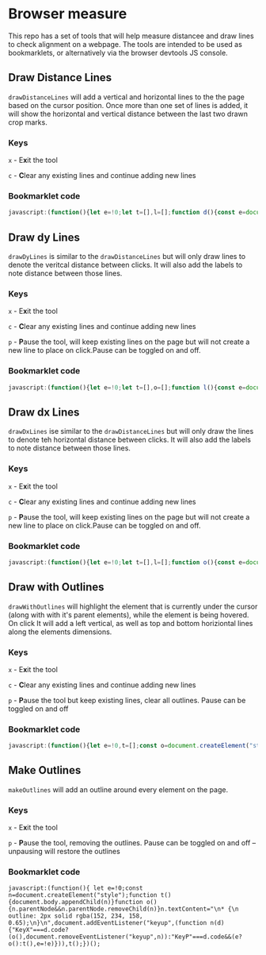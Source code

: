 # Browser measure
This repo has a set of tools that will help measure distancee and draw lines to check alignment on a webpage. The tools are intended to be used as bookmarklets, or alternatively via the browser devtools JS console.


## Draw Distance Lines
`drawDistanceLines` will add a vertical and horizontal lines to the the page based on the cursor position. Once more than one set of lines is added, it will show the horizontal and vertical distance between the last two drawn crop marks.

### Keys
`x` - E**x**it the tool

`c` - **C**lear any existing lines and continue adding new lines

### Bookmarklet code
```javascript
javascript:(function(){let e=!0;let t=[],l=[];function d(){const e=document.createElement("div"),l=document.createElement("div");e.style.position="absolute",e.style.top="0",e.style.left="0",e.style.width="1px",e.style.height=`${window.innerHeight}px`,e.style.borderLeft="1px solid rgba(250, 0, 250, .5)",l.style.position="absolute",l.style.top=0,l.style.left=0,l.style.width="100vw",l.style.height="1px",l.style.borderTop="1px solid rgba(250, 0, 250, .5)",document.body.appendChild(e),document.body.appendChild(l),t.push([e,l])}function o(e){t[t.length-1][0].style.left=`${e.clientX}px`,t[t.length-1][1].style.top=`${e.clientY}px`}function n(){d(),t.length>2&&function(e,t){const d={dx:parseInt(e[0].style.left)-parseInt(t[0].style.left),dy:parseInt(e[1].style.top)-parseInt(t[1].style.top)};dxLabel=document.createElement("div"),dyLabel=document.createElement("div"),l.push([dxLabel,dyLabel]),dxLabel.appendChild(document.createTextNode(`${Math.abs(d.dx)}`)),dyLabel.appendChild(document.createTextNode(`${Math.abs(d.dy)}`)),dxLabel.style.position="absolute",dyLabel.style.position="absolute",d.dx<0?(dxLabel.style.left=e[0].style.left,dyLabel.style.left=e[0].style.left):(dxLabel.style.left=t[0].style.left,dyLabel.style.left=t[0].style.left),d.dy<0?(dxLabel.style.top=parseInt(t[1].style.top)-12-2+"px",dyLabel.style.top=`${parseInt(e[1].style.top)}px`):(dxLabel.style.top=parseInt(e[1].style.top)-12-2+"px",dyLabel.style.top=`${parseInt(t[1].style.top)}px`),dxLabel.style.width=`${Math.abs(d.dx)}px`,dxLabel.style.textAlign="center",dxLabel.style.backgroundColor="rgba(125, 16, 83, 0.75)",dxLabel.style.color="rgba(242, 221, 242, 0.9)",dxLabel.style.fontFamily="monospace, monospace",dxLabel.style.fontSize="12px",document.body.appendChild(dxLabel),dyLabel.style.height=`${Math.abs(d.dy)}px`,dyLabel.style.verticalAlign="middle",dyLabel.style.backgroundColor="rgba(125, 16, 83, 0.75)",dyLabel.style.color="rgba(242, 221, 242, 0.9)",dyLabel.style.display="flex",dyLabel.style.alignItems="center",dyLabel.style.fontFamily="monospace, monospace",dyLabel.style.fontSize="12px",document.body.appendChild(dyLabel)}(t[t.length-3],t[t.length-2])}d(),document.addEventListener("mousemove",o),document.addEventListener("click",n),document.addEventListener("keyup",(function d(s){"KeyX"===s.code?(t.forEach((e=>{document.body.removeChild(e[0]),document.body.removeChild(e[1])})),t=[],l.forEach((e=>{document.body.removeChild(e[0]),document.body.removeChild(e[1])})),l=[],document.removeEventListener("mousemove",o),document.removeEventListener("click",n),document.removeEventListener("keyup",d)):"KeyP"===s.code&&(e=!e,e||document.querySelectorAll(".keyOutline").forEach((e=>e.classList.remove("keyOutline"))))}));})();
```

## Draw dy Lines
`drawDyLines` is similar to the `drawDistanceLines` but will only draw lines to denote the veritcal distance between clicks. It will also add the labels to note distance between those lines.

### Keys
`x` - E**x**it the tool

`c` - **C**lear any existing lines and continue adding new lines

`p` - **P**ause the tool, will keep existing lines on the page but will not create a new line to place on click.Pause can be toggled on and off.


### Bookmarklet code
```javascript
javascript:(function(){let e=!0;let t=[],o=[];function l(){const e=document.createElement("div");e.style.position="absolute",e.style.top=0,e.style.left=0,e.style.width="100vw",e.style.height="1px",e.style.borderTop="1px solid rgba(250, 0, 250, .5)",document.body.appendChild(e),t.push(e)}function n(o){e&&(t[t.length-1].style.top=`${o.clientY}px`)}function d(){e&&(l(),t.length>2&&function(e,t){const l=parseInt(e.style.top)-parseInt(t.style.top);dyLabel=document.createElement("div"),o.push(dyLabel),dyLabel.appendChild(document.createTextNode(`${Math.abs(l)}`)),dyLabel.style.position="absolute",dyLabel.style.top=l<0?`${parseInt(e.style.top)}px`:`${parseInt(t.style.top)}px`,dyLabel.style.height=`${Math.abs(l)}px`,dyLabel.style.verticalAlign="middle",dyLabel.style.backgroundColor="rgba(125, 16, 83, 0.75)",dyLabel.style.color="rgba(242, 221, 242, 0.9)",dyLabel.style.display="flex",dyLabel.style.alignItems="center",dyLabel.style.fontFamily="monospace, monospace",dyLabel.style.fontSize="12px",dyLabel.style.left=12*(o.length-1)*2%document.body.scrollWidth+"px",document.body.appendChild(dyLabel)}(t[t.length-3],t[t.length-2]))}function s(){t.forEach((e=>{document.body.removeChild(e)})),t=[],o.forEach((e=>{document.body.removeChild(e)})),o=[]}l(),document.addEventListener("mousemove",n),document.addEventListener("click",d),document.addEventListener("keyup",(function o(y){"KeyX"===y.code?(s(),document.removeEventListener("mousemove",n),document.removeEventListener("click",d),document.removeEventListener("keyup",o)):"KeyC"===y.code?(s(),l()):"KeyP"===y.code&&(e?(document.body.removeChild(t[t.length-1]),t.pop()):l(),e=!e)}));})();
```
## Draw dx Lines
`drawDxLines` ise similar to the `drawDistanceLines` but will only draw the lines to denote teh horizontal distance between clicks. It will also add the labels to note distance between those lines.

### Keys
`x` - E**x**it the tool

`c` - **C**lear any existing lines and continue adding new lines

`p` - **P**ause the tool, will keep existing lines on the page but will not create a new line to place on click.Pause can be toggled on and off.

### Bookmarklet code
```javascript
javascript:(function(){let e=!0;let t=[],l=[];function o(){const e=document.createElement("div");e.style.position="absolute",e.style.top="0",e.style.left="0",e.style.width="1px",e.style.height=`${window.innerHeight}px`,e.style.borderLeft="1px solid rgba(250, 0, 250, .5)",document.body.appendChild(e),t.push(e)}function n(l){e&&(t[t.length-1].style.left=`${l.clientX}px`)}function d(){e&&(o(),console.log("marks length:"),console.log(t.length),console.log(t),t.length>2&&function(e,t){console.log(parseInt(e.style.left)-parseInt(t.style.left));const o=parseInt(e.style.left)-parseInt(t.style.left);dxLabel=document.createElement("div"),l.push(dxLabel),dxLabel.appendChild(document.createTextNode(`${Math.abs(o)}`)),dxLabel.style.position="absolute",dxLabel.style.left=o<0?e.style.left:t.style.left,dxLabel.style.width=`${Math.abs(o)}px`,dxLabel.style.textAlign="center",dxLabel.style.backgroundColor="rgba(125, 16, 83, 0.75)",dxLabel.style.color="rgba(242, 221, 242, 0.9)",dxLabel.style.fontFamily="monospace, monospace",dxLabel.style.fontSize="12px",dxLabel.style.top=12*(l.length-1)%document.body.scrollHeight+"px",document.body.appendChild(dxLabel)}(t[t.length-3],t[t.length-2]))}function s(){t.forEach((e=>{document.body.removeChild(e)})),t=[],l.forEach((e=>{document.body.removeChild(e)})),l=[]}o(),document.addEventListener("mousemove",n),document.addEventListener("click",d),document.addEventListener("keyup",(function l(c){"KeyX"===c.code?(s(),document.removeEventListener("mousemove",n),document.removeEventListener("click",d),document.removeEventListener("keyup",l)):"KeyC"===c.code?(s(),o()):"KeyP"===c.code&&(e?(document.body.removeChild(t[t.length-1]),t.pop()):o(),e=!e)}));})();
```



## Draw with Outlines
`drawWithOutlines` will highlight the element that is currently under the cursor (along with with it's parent elements), while the element is being hovered. On click It will add a left vertical, as well as top and bottom horiziontal lines along the elements dimensions.

### Keys
`x` - E**x**it the tool

`c` - **C**lear any existing lines and continue adding new lines

`p` - **P**ause the tool but keep existing lines, clear all outlines. Pause can be toggled on and off


### Bookmarklet code
```javascript
javascript:(function(){let e=!0,t=[];const o=document.createElement("style");o.textContent="\n.keyOutline {\n  outline: 2px solid rgba(0, 220, 250, .65);\n  box-shadow: 0px 3px 12px rgba(125, 153, 170, .9);\n}\n",document.body.appendChild(o);function n(t){e&&t.target.classList.add("keyOutline")}function l(t){e&&t.target.classList.remove("keyOutline")}function d(){document.querySelectorAll(".keyOutline").forEach((e=>e.classList.remove("keyOutline"))),t.forEach((e=>{e.parentNode&&e.parentNode.removeChild(e)}))}function i(o){if(!e)return;o.preventDefault();let n=o.clientX,l=o.clientY,d=document.elementFromPoint(n,l).getBoundingClientRect(),i=document.createElement("div"),r=document.createElement("div"),s=document.createElement("div");t.push(i,r,s),i.style.position="absolute",i.style.top="0",i.style.left=`${d.left+window.scrollX}px`,i.style.width="1px",i.style.height=`${window.innerHeight}px`,i.style.borderLeft="1px solid rgba(250, 0, 250, .5)",r.style.position="absolute",r.style.top=`${d.top+window.scrollY}px`,r.style.left="0",r.style.width="100vw",r.style.height="1px",r.style.borderTop="1px solid rgba(250, 0, 250, .5)",s.style.position="absolute",s.style.top=`${d.bottom+window.scrollY}px`,s.style.left="0",s.style.width="100vw",s.style.height="1px",s.style.borderTop="1px solid rgba(250, 0, 250, .5)",document.body.appendChild(i),document.body.appendChild(r),document.body.appendChild(s)}document.querySelectorAll("*").forEach((e=>{e.addEventListener("mouseenter",n),e.addEventListener("mouseleave",l)})),document.addEventListener("keyup",(function t(r){"KeyX"===r.code?(d(),document.removeEventListener("click",i),document.removeEventListener("keyup",t),document.querySelectorAll("*").forEach((e=>{e.removeEventListener("mouseenter",n),e.removeEventListener("mouseleave",l)})),document.body.removeChild(o)):"KeyP"===r.code?(e=!e,e||document.querySelectorAll(".keyOutline").forEach((e=>e.classList.remove("keyOutline")))):"KeyC"===r.code&&d()})),document.addEventListener("click",i);})();
```
## Make Outlines
`makeOutlines` will add an outline around every element on the page.

### Keys
`x` - E**x**it the tool

`p` - **P**ause the tool, removing the outlines. Pause can be toggled on and off – unpausing will restore the outlines

### Bookmarklet code
```
javascript:(function(){ let e=!0;const n=document.createElement("style");function t(){document.body.appendChild(n)}function o(){n.parentNode&&n.parentNode.removeChild(n)}n.textContent="\n* {\n  outline: 2px solid rgba(152, 234, 158, 0.65);\n}\n",document.addEventListener("keyup",(function n(d){"KeyX"===d.code?(o(),document.removeEventListener("keyup",n)):"KeyP"===d.code&&(e?o():t(),e=!e)})),t();})();
```
